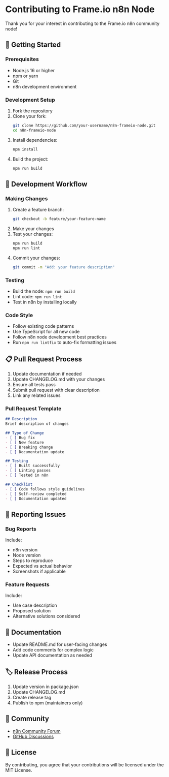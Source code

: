 # Contributing to Frame.io n8n Node

Thank you for your interest in contributing to the Frame.io n8n community node! 

## 🚀 Getting Started

### Prerequisites
- Node.js 16 or higher
- npm or yarn
- Git
- n8n development environment

### Development Setup
1. Fork the repository
2. Clone your fork:
   ```bash
   git clone https://github.com/your-username/n8n-frameio-node.git
   cd n8n-frameio-node
   ```
3. Install dependencies:
   ```bash
   npm install
   ```
4. Build the project:
   ```bash
   npm run build
   ```

## 🔧 Development Workflow

### Making Changes
1. Create a feature branch:
   ```bash
   git checkout -b feature/your-feature-name
   ```
2. Make your changes
3. Test your changes:
   ```bash
   npm run build
   npm run lint
   ```
4. Commit your changes:
   ```bash
   git commit -m "Add: your feature description"
   ```

### Testing
- Build the node: `npm run build`
- Lint code: `npm run lint`
- Test in n8n by installing locally

### Code Style
- Follow existing code patterns
- Use TypeScript for all new code
- Follow n8n node development best practices
- Run `npm run lintfix` to auto-fix formatting issues

## 📋 Pull Request Process

1. Update documentation if needed
2. Update CHANGELOG.md with your changes
3. Ensure all tests pass
4. Submit pull request with clear description
5. Link any related issues

### Pull Request Template
```markdown
## Description
Brief description of changes

## Type of Change
- [ ] Bug fix
- [ ] New feature
- [ ] Breaking change
- [ ] Documentation update

## Testing
- [ ] Built successfully
- [ ] Linting passes
- [ ] Tested in n8n

## Checklist
- [ ] Code follows style guidelines
- [ ] Self-review completed
- [ ] Documentation updated
```

## 🐛 Reporting Issues

### Bug Reports
Include:
- n8n version
- Node version
- Steps to reproduce
- Expected vs actual behavior
- Screenshots if applicable

### Feature Requests
Include:
- Use case description
- Proposed solution
- Alternative solutions considered

## 📖 Documentation

- Update README.md for user-facing changes
- Add code comments for complex logic
- Update API documentation as needed

## 🏷️ Release Process

1. Update version in package.json
2. Update CHANGELOG.md
3. Create release tag
4. Publish to npm (maintainers only)

## 💬 Community

- [n8n Community Forum](https://community.n8n.io/)
- [GitHub Discussions](https://github.com/frameio-community/n8n-frameio-node/discussions)

## 📄 License

By contributing, you agree that your contributions will be licensed under the MIT License.